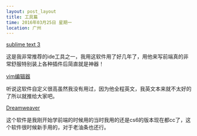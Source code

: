 ```yaml
---
layout: post_layout
title: 工具篇
time: 2016年03月25日 星期一
location: 广州
---
```

[sublime text 3](http://www.sublimetext.com/)

这是我非常推荐的ide工具之一，我用这软件用了好几年了，用他来写前端真的非常舒服特别装上各种插件后简直就是神器！

[vim编辑器](https://www.vim.org/)

听说这软件自定义很高虽然我没有用过，因为他全程英文，我英文本来就不太好的了所以就推给大家吧。

[Dreamweaver](https://www.52pojie.cn/thread-761956-1-1.html)

这个软件是我刚开始学前端的时候用的当时我用的还是cs6的版本现在都cc了，这个软件很时候新手用的，对于老油条也还行。